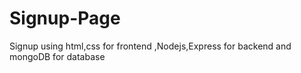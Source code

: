 # Signup-Page
Signup using html,css for frontend ,Nodejs,Express for backend and mongoDB for database
